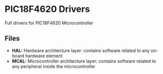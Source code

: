 # PIC18F4620 Drivers

Full drivers for PIC18F4620 Microcontroller

## Files

 
 - **HAL:** Hardware architecture layer: contains software related to any on-board hardware element
 - **MCAL:** Microcontroller architecture layer: contains software related to any peripheral inside the microcontroller
